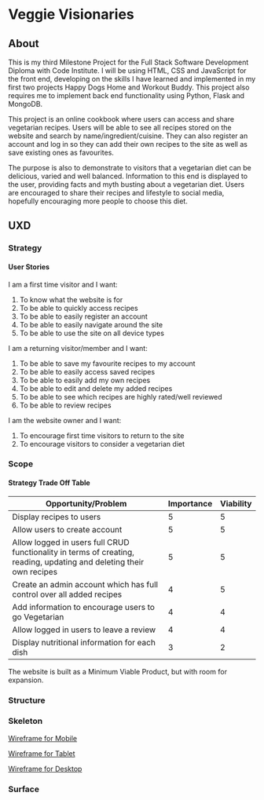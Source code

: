# Veggie Visionaries

## About

This is my third Milestone Project for the Full Stack Software Development Diploma with Code Institute. I will be using HTML, CSS and JavaScript for the front end, developing on the skills I have learned and implemented in my first two projects Happy Dogs Home and Workout Buddy. This project also requires me to implement back end functionality using Python, Flask and MongoDB.

This project is an online cookbook where users can access and share vegetarian recipes. Users will be able to see all recipes stored on the website and search by name/ingredient/cuisine. They can also register an account and log in so they can add their own recipes to the site as well as save existing ones as favourites.

The purpose is also to demonstrate to visitors that a vegetarian diet can be delicious, varied and well balanced. Information to this end is displayed to the user, providing facts and myth busting about a vegetarian diet. Users are encouraged to share their recipes and lifestyle to social media, hopefully encouraging more people to choose this diet.

## UXD

### Strategy

#### User Stories

I am a first time visitor and I want:

1. To know what the website is for
2. To be able to quickly access recipes
3. To be able to easily register an account
4. To be able to easily navigate around the site
5. To be able to use the site on all device types

I am a returning visitor/member and I want:

1. To be able to save my favourite recipes to my account
2. To be able to easily access saved recipes
3. To be able to easily add my own recipes
4. To be able to edit and delete my added recipes
5. To be able to see which recipes are highly rated/well reviewed
6. To be able to review recipes

I am the website owner and I want:

1. To encourage first time visitors to return to the site
2. To encourage visitors to consider a vegetarian diet

### Scope

#### Strategy Trade Off Table

Opportunity/Problem | Importance | Viability
--------------------|------------|-----------
Display recipes to users | 5 | 5
Allow users to create account | 5 | 5
Allow logged in users full CRUD functionality in terms of creating, reading, updating and deleting their own recipes | 5 | 5
Create an admin account which has full control over all added recipes | 4 | 5
Add information to encourage users to go Vegetarian | 4 | 4
Allow logged in users to leave a review | 4 | 4
Display nutritional information for each dish | 3 | 2

The website is built as a Minimum Viable Product, but with room for expansion.

### Structure

### Skeleton

[Wireframe for Mobile](documentation/wireframes/Phone_Wireframe.pdf)

[Wireframe for Tablet](documentation/wireframes/Tablet_Wireframe.pdf)

[Wireframe for Desktop](documentation/wireframes/Desktop_Wireframe.pdf)

### Surface